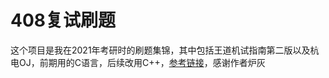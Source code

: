 # 408复试刷题

这个项目是我在2021年考研时的刷题集锦，其中包括王道机试指南第二版以及杭电OJ，前期用的C语言，后续改用C++，[参考链接](https://github.com/BenedictYoung/Lecture)，感谢作者炉灰
